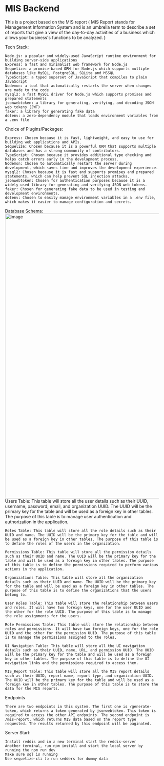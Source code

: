 # MIS Backend

This is a project based on the MIS report ( MIS Report stands for Management Information System and is an umbrella term to describe a set of reports that give a view of the day-to-day activities of a business which allows your business's functions to be analyzed. )

Tech Stack:

    Node.js: a popular and widely-used JavaScript runtime environment for building server-side applications
    Express: a fast and minimalist web framework for Node.js
    Sequelize: a promise-based ORM for Node.js which supports multiple databases like MySQL, PostgreSQL, SQLite and MSSQL
    TypeScript: a typed superset of JavaScript that compiles to plain JavaScript
    Nodemon: a tool that automatically restarts the server when changes are made to the code
    mysql2: a fast MySQL driver for Node.js which supports promises and prepared statements
    jsonwebtoken: a library for generating, verifying, and decoding JSON web tokens (JWT)
    faker: a library for generating fake data
    dotenv: a zero-dependency module that loads environment variables from a .env file

Choice of Plugins/Packages:

    Express: Chosen because it is fast, lightweight, and easy to use for building web applications and APIs.
    Sequelize: Chosen because it is a powerful ORM that supports multiple databases and has a strong community of contributors.
    TypeScript: Chosen because it provides additional type checking and helps catch errors early in the development process.
    Nodemon: Chosen to automatically restart the server during development, which saves time and improves the development experience.
    mysql2: Chosen because it is fast and supports promises and prepared statements, which can help prevent SQL injection attacks.
    jsonwebtoken: Chosen for authentication purposes because it is a widely used library for generating and verifying JSON web tokens.
    faker: Chosen for generating fake data to be used in testing and development environments.
    dotenv: Chosen to easily manage environment variables in a .env file, which makes it easier to manage configuration and secrets.

Database Schema:
<img width="935" alt="image" src="https://user-images.githubusercontent.com/65889300/236723260-e0794ef4-14cf-45d7-84e6-a7034b272701.png">
    Users Table: This table will store all the user details such as their UUID, username, password, email, and organization UUID. The UUID will be the primary key for the table and will be used as a foreign key in other tables. The purpose of this table is to manage user authentication and authorization in the application.

    Roles Table: This table will store all the role details such as their UUID and name. The UUID will be the primary key for the table and will be used as a foreign key in other tables. The purpose of this table is to define the roles of the users in the organization.

    Permissions Table: This table will store all the permission details such as their UUID and name. The UUID will be the primary key for the table and will be used as a foreign key in other tables. The purpose of this table is to define the permissions required to perform various actions in the application.

    Organizations Table: This table will store all the organization details such as their UUID and name. The UUID will be the primary key for the table and will be used as a foreign key in other tables. The purpose of this table is to define the organizations that the users belong to.

    User Roles Table: This table will store the relationship between users and roles. It will have two foreign keys, one for the user UUID and the other for the role UUID. The purpose of this table is to manage the role assignments for the users.

    Role Permissions Table: This table will store the relationship between roles and permissions. It will have two foreign keys, one for the role UUID and the other for the permission UUID. The purpose of this table is to manage the permissions assigned to the roles.

    UI Navigation Table: This table will store all the UI navigation details such as their UUID, name, URL, and permission UUID. The UUID will be the primary key for the table and will be used as a foreign key in other tables. The purpose of this table is to define the UI navigation links and the permissions required to access them.

    MIS_Report Table: This table will store all the MIS report details such as their UUID, report name, report type, and organization UUID. The UUID will be the primary key for the table and will be used as a foreign key in other tables. The purpose of this table is to store the data for the MIS reports.

Endpoints

    There are two endpoints in this system. The first one is /generate-token, which returns a token generated by jsonwebtoken. This token is required to access the other API endpoints. The second endpoint is /mis-report, which returns MIS data based on the report type requested. The results returned by this endpoint will be paginated.


Server Start:

    Install reddis and in a new terminal start the reddis-server
    Another terminal, run npm install and start the local server by running the npm run dev
    Make sure sql is running
    Use sequelize-cli to run sedders for dummy data

